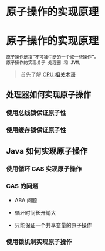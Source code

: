 # 原子操作的实现原理

# 原子操作的实现原理
```md
原子操作是指“不可被中断的一个或一些操作”。
原子操作的实现关乎 处理器 和 JVM。
```
> 首先了解 [CPU 相关术语](../00-refer/CPU-terms.md)

## 处理器如何实现原子操作

### 使用总线锁保证原子性

### 使用缓存锁保证原子性

## Java 如何实现原子操作

### 使用循环 CAS 实现原子操作

### CAS 的问题

* ABA 问题

* 循环时间长开销大

* 只能保证一个共享变量的原子操作

### 使用锁机制实现原子操作

